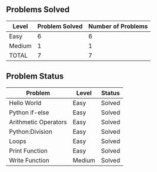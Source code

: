 Problems Solved
---
|Level|Problem Solved|Number of Problems|
|-----|--------------|------------------|
|Easy|6|6|
|Medium|1|1|
|TOTAL|7|7|

Problem Status
---
|Problem|Level|Status|
|-------|-----|------|
|Hello World|Easy|Solved|
|Python if-else|Easy|Solved|
|Arithmetic Operators|Easy|Solved|
|Python:Division|Easy|Solved|
|Loops|Easy|Solved|
|Print Function|Easy|Solved|
|Write Function|Medium|Solved|
